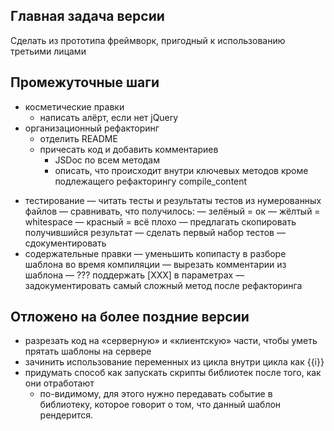 Главная задача версии
---------------------
Cделать из прототипа фреймворк, пригодный к использованию третьими лицами

Промежуточные шаги
------------------
+ косметические правки
    + написать алёрт, если нет jQuery
+ организационный рефакторинг
    + отделить README
    + причесать код и добавить комментариев
        + JSDoc по всем методам
        + описать, что происходит внутри ключевых методов кроме подлежащего рефакторингу compile_content
- тестирование
    — читать тесты и результаты тестов из нумерованных файлов
    — сравнивать, что получилось:
        — зелёный = ок
        — жёлтый = whitespace
        — красный = всё плохо
    — предлагать скопировать получившийся результат
    — сделать первый набор тестов
    — сдокументировать
- содержательные правки
    — уменьшить копипасту в разборе шаблона во время компиляции
    — вырезать комментарии из шаблона
    — ??? поддержать [XXX] в параметрах
    — задокументировать самый сложный метод после рефакторинга

Отложено на более поздние версии
--------------------------------
- разрезать код на «серверную» и «клиентскую» части, чтобы уметь прятать шаблоны на сервере
- зачинить использование переменных из цикла внутри цикла как {{i}}
- придумать способ как запускать скрипты библиотек после того, как они отработают
    - по-видимому, 
        для этого нужно передавать событие в библиотеку, 
        которое говорит о том, что данный шаблон рендерится.
